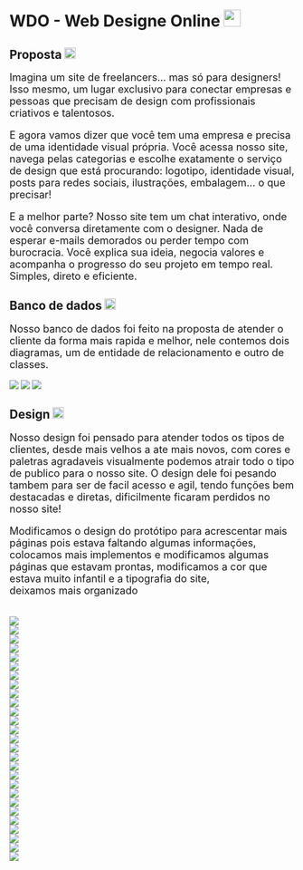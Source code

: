 # WDO - Web Designe Online  <img src="readme-config/WDO.png" wight="20px" height="30px">

## Proposta  <img src="readme-config/WDO.png" wight="20px" height="20px">
<div style="font-size: 18px;">
Imagina um site de freelancers... mas só para designers! Isso mesmo, um lugar exclusivo para conectar empresas e pessoas que precisam de design com profissionais criativos e talentosos.

E agora vamos dizer que você tem uma empresa e precisa de uma identidade visual própria. Você acessa nosso site, navega pelas categorias e escolhe exatamente o serviço de design que está procurando: logotipo, identidade visual, posts para redes sociais, ilustrações, embalagem... o que precisar!

E a melhor parte? Nosso site tem um chat interativo, onde você conversa diretamente com o designer. Nada de esperar e-mails demorados ou perder tempo com burocracia. Você explica sua ideia, negocia valores e acompanha o progresso do seu projeto em tempo real. Simples, direto e eficiente.

</div>

## Banco de dados  <img src="readme-config/WDO.png" wight="20px" height="20px">
<div style="font-size: 18px;">
Nosso banco de dados foi feito na proposta de atender o cliente da forma mais rapida e melhor, nele contemos dois diagramas, um de entidade de relacionamento e outro de classes.

</div>
<br>
<img src="readme-config/D-ER.png">
<img src="readme-config/D-back.png">
<img src="readme-config/D-final.png">

## Design  <img src="readme-config/WDO.png" wight="20px" height="20px">

<div style="font-size: 18px;">
Nosso design foi pensado para atender todos os tipos de clientes, desde mais velhos a ate mais novos, com cores e paletras agradaveis visualmente podemos atrair todo o tipo de publico para o nosso site. O design dele foi pesando tambem para ser de facil acesso e agil, tendo funções bem destacadas e diretas, dificilmente ficaram perdidos no nosso site!

Modificamos o design do protótipo para acrescentar mais páginas pois estava faltando algumas informações, colocamos mais implementos e modificamos algumas páginas que estavam prontas, modificamos a cor que estava muito infantil e a tipografia do site, deixamos mais organizado
</div>
<br>
<img src="readme-config/1.png">
<br>

<img src="readme-config/2.png">
<br>

<img src="readme-config/3.png">
<br>

<img src="readme-config/4.png">
<br>

<img src="readme-config/5.png">
<br>

<img src="readme-config/6.png">
<br>

<img src="readme-config/7.png">
<br>

<img src="readme-config/8.png">
<br>

<img src="readme-config/9.png">
<br>

<img src="readme-config/10.png">
<br>

<img src="readme-config/11.png">
<br>

<img src="readme-config/12.png">
<br>

<img src="readme-config/13.png">
<br>

<img src="readme-config/14.png">
<br>

<img src="readme-config/15.png">
<br>

<img src="readme-config/16.png">
<br>

<img src="readme-config/17.png">
<br>

<img src="readme-config/18.png">
<br>

<img src="readme-config/19.png">
<br>

<img src="readme-config/20.png">
<br>

<img src="readme-config/21.png">
<br>

<img src="readme-config/22.png">
<br>

<img src="readme-config/23.png">
<br>

<img src="readme-config/24.png">
<br>

<img src="readme-config/25.png">
<br>

<img src="readme-config/26.png">
<br>

<img src="readme-config/27.png">
<br>
